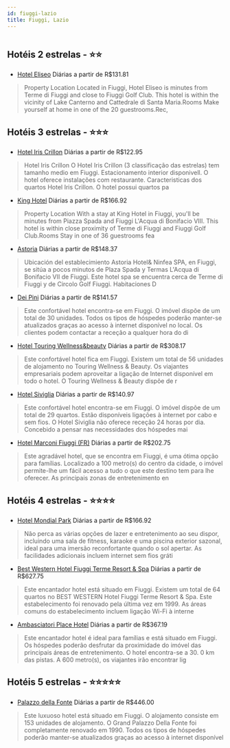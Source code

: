 ```yaml
---
id: fiuggi-lazio
title: Fiuggi, Lazio
---
```


<center><img src="https://photos.hotelbeds.com/giata/20/208138/208138a_hb_a_024.jpg" alt="" /></center>


## Hotéis 2 estrelas - ⭐️⭐️

-    [Hotel Eliseo](https://www.hurb.com/hoteis/fiuggi/hotel-eliseo-JNP-JP907539?cmp=18055) Diárias a partir de R$131.81
   > Property Location Located in Fiuggi, Hotel Eliseo is minutes from Terme di Fiuggi and close to Fiuggi Golf Club. This hotel is within the vicinity of Lake Canterno and Cattedrale di Santa Maria.Rooms Make yourself at home in one of the 20 guestrooms.Rec, 

## Hotéis 3 estrelas - ⭐️⭐️⭐️

-    [Hotel Iris Crillon](https://www.hurb.com/hoteis/fiuggi/hotel-iris-crillon-JNP-JP999940?cmp=18055) Diárias a partir de R$122.95
   > Hotel Iris Crillon O Hotel Iris Crillon (3 classificação das estrelas) tem tamanho medio em Fiuggi. Estacionamento interior disponivell. O hotel oferece instalações com restaurante. Caracteristicas dos quartos Hotel Iris Crillon. O hotel possui quartos pa
-    [King Hotel](https://www.hurb.com/hoteis/fiuggi/king-hotel-JNP-JP455639?cmp=18055) Diárias a partir de R$166.92
   > Property Location With a stay at King Hotel in Fiuggi, you&apos;ll be minutes from Piazza Spada and Fiuggi L&apos;Acqua di Bonifacio VIII.  This hotel is within close proximity of Terme di Fiuggi and Fiuggi Golf Club.Rooms Stay in one of 36 guestrooms fea
-    [Astoria](https://www.hurb.com/hoteis/fiuggi/astoria-JNP-JP877278?cmp=18055) Diárias a partir de R$148.37
   > Ubicación del establecimiento Astoria Hotel&amp; Ninfea SPA, en Fiuggi, se sitúa a pocos minutos de Plaza Spada y Termas L&apos;Acqua di Bonifacio VII de Fiuggi. Este hotel spa se encuentra cerca de Terme di Fiuggi y de Circolo Golf Fiuggi. Habitaciones D
-    [Dei Pini](https://www.hurb.com/hoteis/fiuggi/dei-pini-JNP-JP559507?cmp=18055) Diárias a partir de R$141.57
   > Este confortável hotel encontra-se em Fiuggi. O imóvel dispõe de um total de 30 unidades. Todos os tipos de hóspedes poderão manter-se atualizados graças ao acesso à internet disponível no local. Os clientes podem contactar a receção a qualquer hora do di
-    [Hotel Touring Wellness&beauty](https://www.hurb.com/hoteis/fiuggi/hotel-touring-wellness-beauty-JNP-JP921176?cmp=18055) Diárias a partir de R$308.17
   > Este confortável hotel fica em Fiuggi. Existem um total de 56 unidades de alojamento no Touring Wellness &amp; Beauty. Os viajantes empresariais podem aproveitar a ligação de Internet disponível em todo o hotel. O Touring Wellness &amp; Beauty dispõe de r
-    [Hotel Siviglia](https://www.hurb.com/hoteis/fiuggi/hotel-siviglia-JNP-JP650983?cmp=18055) Diárias a partir de R$140.97
   > Este confortável hotel encontra-se em Fiuggi. O imóvel dispõe de um total de 29 quartos. Estão disponíveis ligações à internet por cabo e sem fios. O Hotel Siviglia não oferece receção 24 horas por dia. Concebido a pensar nas necessidades dos hóspedes mai
-    [Hotel Marconi Fiuggi (FR)](https://www.hurb.com/hoteis/fiuggi/hotel-marconi-fiuggi-fr-JNP-JP977221?cmp=18055) Diárias a partir de R$202.75
   > Este agradável hotel, que se encontra em Fiuggi, é uma ótima opção para famílias. Localizado a 100 metro(s) do centro da cidade, o imóvel permite-lhe um fácil acesso a tudo o que este destino tem para lhe oferecer. As principais zonas de entretenimento en

## Hotéis 4 estrelas - ⭐️⭐️⭐️⭐️

-    [Hotel Mondial Park](https://www.hurb.com/hoteis/fiuggi/hotel-mondial-park-JNP-JP150077?cmp=18055) Diárias a partir de R$166.92
   > Não perca as várias opções de lazer e entretenimento ao seu dispor, incluindo uma sala de fitness, karaoke e uma piscina exterior sazonal, ideal para uma imersão reconfortante quando o sol apertar. As facilidades adicionais incluem internet sem fios gráti
-    [Best Western Hotel Fiuggi Terme Resort & Spa](https://www.hurb.com/hoteis/fiuggi/best-western-hotel-fiuggi-terme-resort-spa-JNP-JP218778?cmp=18055) Diárias a partir de R$627.75
   > Este encantador hotel está situado em Fiuggi. Existem um total de 64 quartos no BEST WESTERN Hotel Fiuggi Terme Resort &amp; Spa. Este estabelecimento foi renovado pela última vez em 1999. As áreas comuns do estabelecimento incluem ligação Wi-Fi à interne
-    [Ambasciatori Place Hotel](https://www.hurb.com/hoteis/fiuggi/ambasciatori-place-hotel-JNP-JP157155?cmp=18055) Diárias a partir de R$367.19
   > Este encantador hotel é ideal para famílias e está situado em Fiuggi. Os hóspedes poderão desfrutar da proximidade do imóvel das principais áreas de entretenimento. O hotel encontra-se a 30. 0 km das pistas. A 600 metro(s), os viajantes irão encontrar lig

## Hotéis 5 estrelas - ⭐️⭐️⭐️⭐️⭐️

-    [Palazzo della Fonte](https://www.hurb.com/hoteis/fiuggi/palazzo-della-fonte-JNP-JP396196?cmp=18055) Diárias a partir de R$446.00
   > Este luxuoso hotel está situado em Fiuggi. O alojamento consiste em 153 unidades de alojamento. O Grand Palazzo Della Fonte foi completamente renovado em 1990. Todos os tipos de hóspedes poderão manter-se atualizados graças ao acesso à internet disponível
